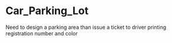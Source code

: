 # Car_Parking_Lot
Need to design a parking area than issue a ticket to driver printing registration number and color
